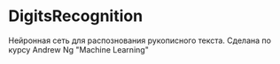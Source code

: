 # DigitsRecognition
Нейронная сеть для распознования рукописного текста. Сделана по курсу Andrew Ng "Machine Learning"
